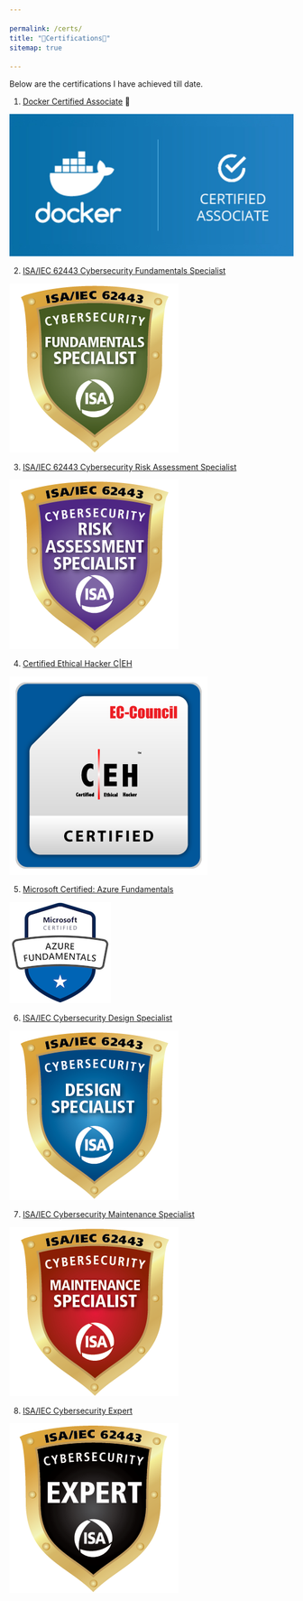 ```yaml
---

permalink: /certs/
title: "📃Certifications📃"
sitemap: true

---
```


Below are the certifications I have achieved till date.

1) [Docker Certified Associate](https://credentials.docker.com/bac389de-33ef-4194-86d9-600a734be362) 🐳

![Docker Certified Associate Logo](/assets/cert/dca.jpg)

2) [ISA/IEC 62443 Cybersecurity Fundamentals Specialist](https://bcert.me/selfwqhiq) 

![IC32 Badge](/assets/cert/iecic32.png)

3) [ISA/IEC 62443 Cybersecurity Risk Assessment Specialist](https://bcert.me/snthcbysv)

![IC33 Badge](/assets/cert/iecic33.png)

4) [Certified Ethical Hacker C&#124;EH](https://aspen.eccouncil.org/Verify)

![CEH Badge](/assets/cert/ceh.png) 

5) [Microsoft Certified: Azure Fundamentals](https://www.credly.com/badges/4c5af321-b0e9-4a99-a4a6-03fd20b8f2b5/public_url)

![AZ-900 Badge](/assets/cert/az-900-badge.png)

6) [ISA/IEC Cybersecurity Design Specialist](https://bcert.me/sdiqpcnwo)

![IC34 Badge](/assets/cert/iecic34.png)

7) [ISA/IEC Cybersecurity Maintenance Specialist](https://bcert.me/schqqanvj)

![IC37 Badge](/assets/cert/iecic37.png)

8) [ISA/IEC Cybersecurity Expert](https://bcert.me/svurrrwsd)

![ISA Expert Badge](/assets/cert/isaexpert.png)
